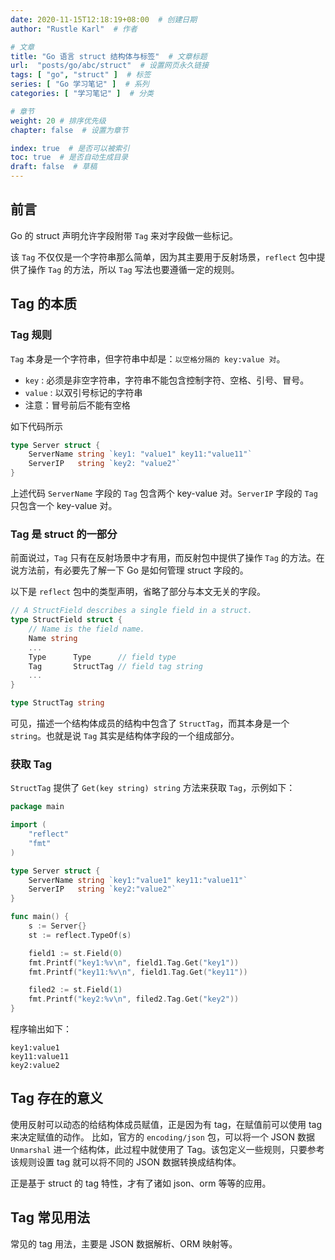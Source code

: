 ```yaml
---
date: 2020-11-15T12:18:19+08:00  # 创建日期
author: "Rustle Karl"  # 作者

# 文章
title: "Go 语言 struct 结构体与标签"  # 文章标题
url:  "posts/go/abc/struct"  # 设置网页永久链接
tags: [ "go", "struct" ]  # 标签
series: [ "Go 学习笔记" ]  # 系列
categories: [ "学习笔记" ]  # 分类

# 章节
weight: 20 # 排序优先级
chapter: false  # 设置为章节

index: true  # 是否可以被索引
toc: true  # 是否自动生成目录
draft: false  # 草稿
---
```


## 前言

Go 的 struct 声明允许字段附带 `Tag` 来对字段做一些标记。

该 `Tag` 不仅仅是一个字符串那么简单，因为其主要用于反射场景，`reflect` 包中提供了操作 `Tag` 的方法，所以 `Tag` 写法也要遵循一定的规则。

## Tag 的本质

### Tag 规则

`Tag` 本身是一个字符串，但字符串中却是：` 以空格分隔的 key:value 对 `。

- `key` : 必须是非空字符串，字符串不能包含控制字符、空格、引号、冒号。
- `value` : 以双引号标记的字符串
- 注意：冒号前后不能有空格

如下代码所示

```go
type Server struct {
    ServerName string `key1: "value1" key11:"value11"`
    ServerIP   string `key2: "value2"`
}
```

上述代码 `ServerName` 字段的 `Tag` 包含两个 key-value 对。`ServerIP` 字段的 `Tag` 只包含一个 key-value 对。

### Tag 是 struct 的一部分

前面说过，`Tag` 只有在反射场景中才有用，而反射包中提供了操作 `Tag` 的方法。在说方法前，有必要先了解一下 Go 是如何管理 struct 字段的。

以下是 `reflect` 包中的类型声明，省略了部分与本文无关的字段。

```go
// A StructField describes a single field in a struct.
type StructField struct {
	// Name is the field name.
	Name string
	...
	Type      Type      // field type
	Tag       StructTag // field tag string
	...
}

type StructTag string
```

可见，描述一个结构体成员的结构中包含了 `StructTag`，而其本身是一个 `string`。也就是说 `Tag` 其实是结构体字段的一个组成部分。

### 获取 Tag

`StructTag` 提供了 `Get(key string) string` 方法来获取 `Tag`，示例如下：

```go
package main

import (
    "reflect"
    "fmt"
)

type Server struct {
    ServerName string `key1:"value1" key11:"value11"`
    ServerIP   string `key2:"value2"`
}

func main() {
    s := Server{}
    st := reflect.TypeOf(s)

    field1 := st.Field(0)
    fmt.Printf("key1:%v\n", field1.Tag.Get("key1"))
    fmt.Printf("key11:%v\n", field1.Tag.Get("key11"))

    filed2 := st.Field(1)
    fmt.Printf("key2:%v\n", filed2.Tag.Get("key2"))
}
```

程序输出如下：

```
key1:value1
key11:value11
key2:value2
```

## Tag 存在的意义

使用反射可以动态的给结构体成员赋值，正是因为有 tag，在赋值前可以使用 tag 来决定赋值的动作。
比如，官方的 `encoding/json` 包，可以将一个 JSON 数据 `Unmarshal` 进一个结构体，此过程中就使用了 Tag。该包定义一些规则，只要参考该规则设置 tag 就可以将不同的 JSON 数据转换成结构体。

正是基于 struct 的 tag 特性，才有了诸如 json、orm 等等的应用。

## Tag 常见用法

常见的 tag 用法，主要是 JSON 数据解析、ORM 映射等。
